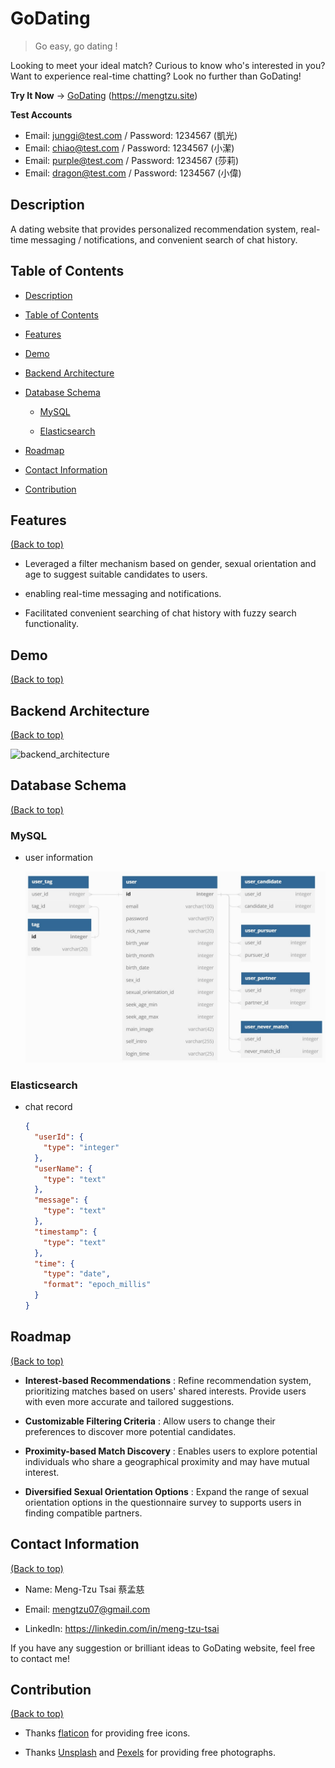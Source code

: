 # GoDating

> Go easy, go dating !

Looking to meet your ideal match? Curious to know who's interested in you? Want to experience real-time chatting? Look no further than GoDating!

**Try It Now** -> [GoDating](https://mengtzu.site) (https://mengtzu.site)

**Test Accounts**

- Email: junggi@test.com / Password: 1234567 (凱光)
- Email: chiao@test.com / Password: 1234567 (小潔)
- Email: purple@test.com / Password: 1234567 (莎莉)
- Email: dragon@test.com / Password: 1234567 (小偉)

## Description

A dating website that provides personalized recommendation system, real-time messaging / notifications, and convenient search of chat history.

## Table of Contents

- [Description](#description)

- [Table of Contents](#table-of-contents)

- [Features](#features)

- [Demo](#demo)

- [Backend Architecture](#backend-architecture)

- [Database Schema](#database-schema)

  - [MySQL](#mysql)

  - [Elasticsearch](#elasticsearch)

- [Roadmap](#roadmap)

- [Contact Information](#contact-information)

- [Contribution](#contribution)

## Features

[(Back to top)](#godating)

- Leveraged a filter mechanism based on gender, sexual orientation and age to suggest
  suitable candidates to users.

- enabling real-time messaging and notifications.

- Facilitated convenient searching of chat history with fuzzy search functionality.

## Demo

[(Back to top)](#godating)

## Backend Architecture

[(Back to top)](#godating)

![backend_architecture](https://github.com/Meng-Tzu/GoDating/assets/111262692/c4d64ee1-f00d-411c-83cf-9ff622899228)


## Database Schema

[(Back to top)](#godating)

### MySQL

- user information

  ![MySQL Schema](./doc/mysql_schema.jpg)

### Elasticsearch

- chat record
  ```json
  {
    "userId": {
      "type": "integer"
    },
    "userName": {
      "type": "text"
    },
    "message": {
      "type": "text"
    },
    "timestamp": {
      "type": "text"
    },
    "time": {
      "type": "date",
      "format": "epoch_millis"
    }
  }
  ```

## Roadmap

[(Back to top)](#godating)

- **Interest-based Recommendations** : Refine recommendation system, prioritizing matches based on users' shared interests. Provide users with even more accurate and tailored suggestions.

- **Customizable Filtering Criteria** : Allow users to change their preferences to discover more potential candidates.

- **Proximity-based Match Discovery** : Enables users to explore potential individuals who share a geographical proximity and may have mutual interest.

- **Diversified Sexual Orientation Options** : Expand the range of sexual orientation options in the questionnaire survey to supports users in finding compatible partners.

## Contact Information

[(Back to top)](#godating)

- Name: Meng-Tzu Tsai 蔡孟慈

- Email: mengtzu07@gmail.com

- LinkedIn: https://linkedin.com/in/meng-tzu-tsai

If you have any suggestion or brilliant ideas to GoDating website, feel free to contact me!

## Contribution

[(Back to top)](#godating)

- Thanks [flaticon](https://www.flaticon.com) for providing free icons.

- Thanks [Unsplash](https://unsplash.com) and [Pexels](https://www.pexels.com/zh-tw) for providing free photographs.
